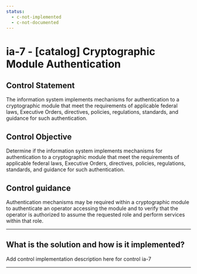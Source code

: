 ```yaml
---
status:
  - c-not-implemented
  - c-not-documented
---
```


# ia-7 - \[catalog\] Cryptographic Module Authentication

## Control Statement

The information system implements mechanisms for authentication to a cryptographic module that meet the requirements of applicable federal laws, Executive Orders, directives, policies, regulations, standards, and guidance for such authentication.

## Control Objective

Determine if the information system implements mechanisms for authentication to a cryptographic module that meet the requirements of applicable federal laws, Executive Orders, directives, policies, regulations, standards, and guidance for such authentication.

## Control guidance

Authentication mechanisms may be required within a cryptographic module to authenticate an operator accessing the module and to verify that the operator is authorized to assume the requested role and perform services within that role.

______________________________________________________________________

## What is the solution and how is it implemented?

Add control implementation description here for control ia-7

______________________________________________________________________
